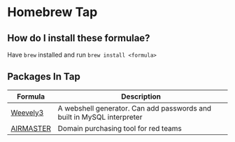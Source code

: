 # Homebrew Tap

## How do I install these formulae?

Have `brew` installed and run `brew install <formula>`

## Packages In Tap

| Formula   | Description                                                            |
|-----------|------------------------------------------------------------------------|
| [Weevely3][weevely]  | A webshell generator. Can add passwords and built in MySQL interpreter |
| [AIRMASTER][airmaster] | Domain purchasing tool for red teams                      |

[weevely]: https://github.com/epinna/weevely3
[airmaster]: https://github.com/t94j0/AIRMASTER
